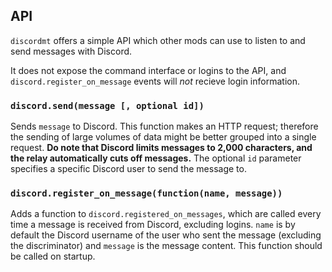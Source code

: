 ## API

`discordmt` offers a simple API which other mods can use to listen to and send messages with Discord.

It does not expose the command interface or logins to the API, and `discord.register_on_message` events will *not* recieve login information.

### `discord.send(message [, optional id])`
Sends `message` to Discord.
This function makes an HTTP request; therefore the sending of large volumes of data might be better grouped into a single request. **Do note that Discord limits messages to 2,000 characters, and the relay automatically cuts off messages.**
The optional `id` parameter specifies a specific Discord user to send the message to.

### `discord.register_on_message(function(name, message))`
Adds a function to `discord.registered_on_messages`, which are called every time a message is received from Discord, excluding logins. `name` is by default the Discord username of the user who sent the message (excluding the discriminator) and `message` is the message content. This function should be called on startup.
